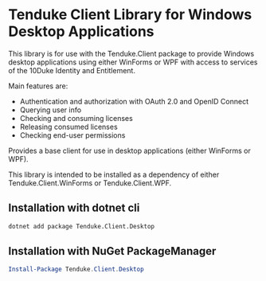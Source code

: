 # Tenduke Client Library for Windows Desktop Applications

This library is for use with the Tenduke.Client package to provide Windows desktop
applications using either WinForms or WPF with access to services of the 10Duke
Identity and Entitlement.

Main features are:

- Authentication and authorization with OAuth 2.0 and OpenID Connect
- Querying user info
- Checking and consuming licenses
- Releasing consumed licenses
- Checking end-user permissions

Provides a base client for use in desktop applications (either WinForms or WPF).

This library is intended to be installed as a dependency of either Tenduke.Client.WinForms
or Tenduke.Client.WPF.

## Installation with dotnet cli

```sh
dotnet add package Tenduke.Client.Desktop
```

## Installation with NuGet PackageManager

```powershell
Install-Package Tenduke.Client.Desktop
```
